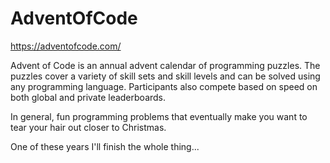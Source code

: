 # AdventOfCode

https://adventofcode.com/

Advent of Code is an annual advent calendar of programming puzzles. The puzzles cover a variety of skill sets and skill levels and can be solved using any programming language. Participants also compete based on speed on both global and private leaderboards.

In general, fun programming problems that eventually make you want to tear your hair out closer to Christmas.

One of these years I'll finish the whole thing...

